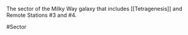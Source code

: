 The sector of the Milky Way galaxy that includes <span class="political-bodies-places">[[Tetragenesis]]</span> and <span class="political-bodies-places">Remote Stations #3</span> and <span class="political-bodies-places">#4</span>.

#Sector